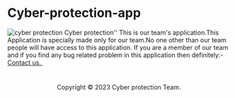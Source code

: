 # Cyber-protection-app
![cyber protection](https://github.com/cpfile/Cyber-protection-app/assets/133189455/80721f79-2ce4-46b9-9101-f56261a68a5f)
Cyber protection''
This is our team's application.This Application is specially made only for our team.No one other than our team people will have access to this application.
If you are a member of our team and if you find any bug related problem in this application then definitely:- <a href="mailto:mehedi0213@gmail.com">Contact us. </a>&nbsp;</p>
#
<p align="center">Copyright © 2023 Cyber protection Team.
